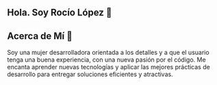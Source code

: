 ## Hola. Soy Rocío López 👋

## Acerca de Mí 🌟
Soy una mujer desarrolladora orientada a los detalles y a que el usuario tenga una buena experiencia, con una nueva pasión por el código. Me encanta aprender nuevas tecnologías y aplicar las mejores prácticas de desarrollo para entregar soluciones eficientes y atractivas.


<!--
**rocio-ld/rocio-ld** is a ✨ _special_ ✨ repository because its `README.md` (this file) appears on your GitHub profile.

### Proyectos Destacados

**Aplicación para realizar búsquedas de películas anime alimentada de API **  
_Javascript, HTML5 y CSS_  
Una aplicación web para gestionar la búsqueda de películas Anime alimentada de API, dónde además de realizar la búsqueda puedes seleccionar tu favorita y eliminarla de la lista de favoritos y la info se queda guardada en el local Storage.  
Repositorio en GitHub: [github.com/juanperez/tareas-app](https://github.com/juanperez/tareas-app)


Here are some ideas to get you started:

- 🔭 I’m currently working on ...
- 🌱 I’m currently learning ...
- 👯 I’m looking to collaborate on ...
- 🤔 I’m looking for help with ...
- 💬 Ask me about ...
- 📫 How to reach me: ...
- 😄 Pronouns: ...
- ⚡ Fun fact: ...
-->
